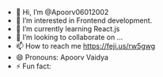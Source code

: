 - 👋 Hi, I’m @Apoorv06012002
- 👀 I’m interested in Frontend development.
- 🌱 I’m currently learning React.js 
- 💞️ I’m looking to collaborate on ...
- 📫 How to reach me https://feji.us/rw5gwg
- 😄 Pronouns: Apoorv Vaidya
- ⚡ Fun fact: 

<!---
Apoorv06012002/Apoorv06012002 is a ✨ special ✨ repository because its `README.md` (this file) appears on your GitHub profile.
You can click the Preview link to take a look at your changes.
--->
